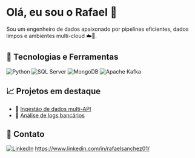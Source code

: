 # Olá, eu sou o Rafael 👋

Sou um engenheiro de dados apaixonado por pipelines eficientes, dados limpos e ambientes multi-cloud ☁️🐍.

## 🚀 Tecnologias e Ferramentas
![Python](https://img.shields.io/badge/-Python-333333?style=flat&logo=python)
![SQL Server](https://img.shields.io/badge/-SQL%20Server-333333?style=flat&logo=microsoft-sql-server)
![MongoDB](https://img.shields.io/badge/-MongoDB-333333?style=flat&logo=mongodb)
![Apache Kafka](https://img.shields.io/badge/-Kafka-333333?style=flat&logo=apache-kafka)

## 📈 Projetos em destaque
- 🔄 [Ingestão de dados multi-API](https://github.com/rafaelsanchez/projeto-ingestao)
- 🧠 [Análise de logs bancários](https://github.com/rafaelsanchez/log-banco)

## 💬 Contato
[![LinkedIn](https://img.shields.io/badge/-LinkedIn-0A66C2?style=flat&logo=linkedin)](https://www.linkedin.com/in/seuusuario/) https://www.linkedin.com/in/rafaelsanchez01/
